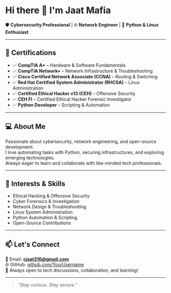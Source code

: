 # Hi there 👋 I'm Jaat Mafia

🛡️ **Cybersecurity Professional** | 🌐 **Network Engineer** | 🐍 **Python & Linux Enthusiast**

---

## 📜 Certifications

- ✅ **CompTIA A+** – Hardware & Software Fundamentals  
- ✅ **CompTIA Network+** – Network Infrastructure & Troubleshooting  
- ✅ **Cisco Certified Network Associate (CCNA)** – Routing & Switching  
- ✅ **Red Hat Certified System Administrator (RHCSA)** – Linux Administration  
- ✅ **Certified Ethical Hacker v13 (CEH)** – Offensive Security  
- ✅ **CEH FI** – Certified Ethical Hacker Forensic Investigator  
- ✅ **Python Developer** – Scripting & Automation

---

## 💻 About Me

Passionate about cybersecurity, network engineering, and open-source development.  
I love automating tasks with Python, securing infrastructures, and exploring emerging technologies.  
Always eager to learn and collaborate with like-minded tech professionals.

---

## 🔧 Interests & Skills

- Ethical Hacking & Offensive Security  
- Cyber Forensics & Investigation  
- Network Design & Troubleshooting  
- Linux System Administration  
- Python Automation & Scripting  
- Open-Source Contributions

---

## 📫 Let's Connect

📧 Email: **cjaat316@gmail.com**  
🌐 GitHub: [github.com/YourUsername](https://github.com/Coder-Jaat)  
💬 Always open to tech discussions, collaboration, and learning!

---

> *“Stay curious. Stay secure.”*
